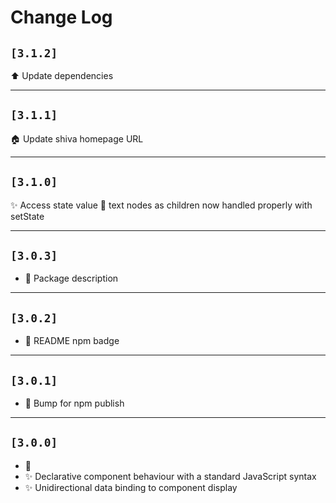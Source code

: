# Change Log

## `[3.1.2]`
⬆ Update dependencies

---
## `[3.1.1]`
🏠 Update shiva homepage URL

---
## `[3.1.0]`
✨ Access state value
🐛 text nodes as children now handled properly with setState

---
## `[3.0.3]`
- 📝 Package description

---
## `[3.0.2]`
- 📝 README npm badge

---
## `[3.0.1]`
- 🚀 Bump for npm publish

---
## `[3.0.0]`
- 🎉
- ✨ Declarative component behaviour with a standard JavaScript syntax
- ✨ Unidirectional data binding to component display
